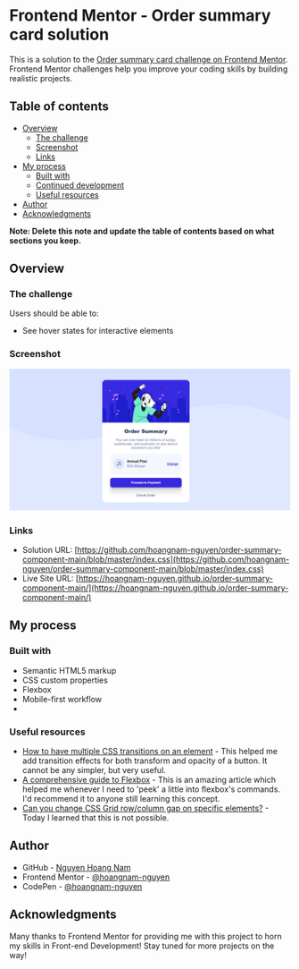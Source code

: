 # Frontend Mentor - Order summary card solution

This is a solution to the [Order summary card challenge on Frontend Mentor](https://www.frontendmentor.io/challenges/order-summary-component-QlPmajDUj). 
Frontend Mentor challenges help you improve your coding skills by building realistic projects. 

## Table of contents

- [Overview](#overview)
  - [The challenge](#the-challenge)
  - [Screenshot](#screenshot)
  - [Links](#links)
- [My process](#my-process)
  - [Built with](#built-with)
  - [Continued development](#continued-development)
  - [Useful resources](#useful-resources)
- [Author](#author)
- [Acknowledgments](#acknowledgments)

**Note: Delete this note and update the table of contents based on what sections you keep.**

## Overview

### The challenge

Users should be able to:

- See hover states for interactive elements

### Screenshot

![](./images/screenshot.png)

### Links

- Solution URL: [https://github.com/hoangnam-nguyen/order-summary-component-main/blob/master/index.css](https://github.com/hoangnam-nguyen/order-summary-component-main/blob/master/index.css)
- Live Site URL: [https://hoangnam-nguyen.github.io/order-summary-component-main/](https://hoangnam-nguyen.github.io/order-summary-component-main/)

## My process

### Built with

- Semantic HTML5 markup
- CSS custom properties
- Flexbox
- Mobile-first workflow
- 

### Useful resources

- [How to have multiple CSS transitions on an element](https://stackoverflow.com/questions/7048313/how-to-have-multiple-css-transitions-on-an-element) - This helped me add transition effects for both transform and opacity of a button. It cannot be any simpler, but very useful.
- [A comprehensive guide to Flexbox](https://css-tricks.com/snippets/css/a-guide-to-flexbox/) - This is an amazing article which helped me whenever I need to 'peek' a little into flexbox's commands. I'd recommend it to anyone still learning this concept.
- [Can you change CSS Grid row/column gap on specific elements?](https://stackoverflow.com/questions/50531432/css-grid-row-column-gap-on-specific-elements) - Today I learned that this is not possible.


## Author

- GitHub - [Nguyen Hoang Nam](https://github.com/hoangnam-nguyen)
- Frontend Mentor - [@hoangnam-nguyen](https://www.frontendmentor.io/profile/hoangnam-nguyen)
- CodePen - [@hoangnam-nguyen](https://codepen.io/hoangnam-nguyen)


## Acknowledgments

Many thanks to Frontend Mentor for providing me with this project to horn my skills in Front-end Development! Stay tuned for more projects on the way!
